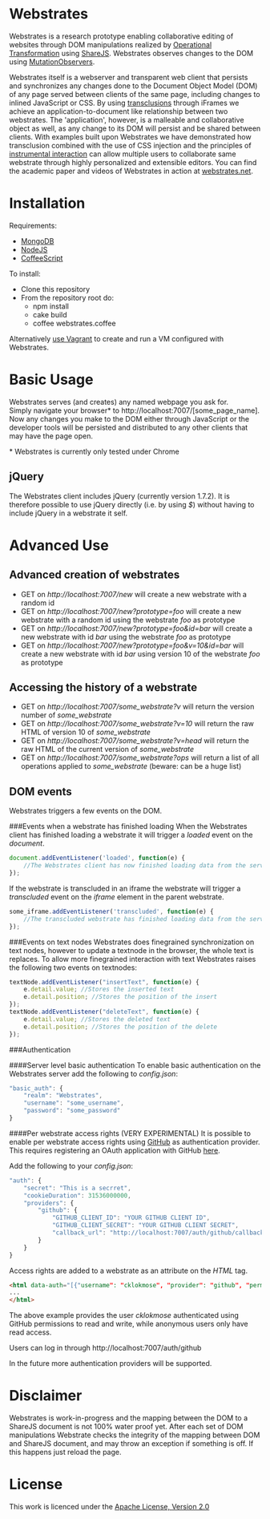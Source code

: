 Webstrates
=========

Webstrates is a research prototype enabling collaborative editing of websites through DOM manipulations realized by [Operational Transformation](http://en.wikipedia.org/wiki/Operational_transformation) using [ShareJS](https://github.com/share/ShareJS). Webstrates observes changes to the DOM using [MutationObservers](https://developer.mozilla.org/en/docs/Web/API/MutationObserver).

Webstrates itself is a webserver and transparent web client  that persists and synchronizes any changes done to the Document Object Model (DOM) of any page served between clients of the same page, including changes to inlined JavaScript or CSS. By using [transclusions](https://en.wikipedia.org/wiki/Transclusion) through iFrames we achieve an application-to-document like relationship between two webstrates. The 'application', however, is a malleable and collaborative object as well, as any change to its DOM will persist and be shared between clients. With examples built upon Webstrates we have demonstrated how transclusion combined with the use of CSS injection and the principles of [instrumental interaction](https://www.lri.fr/~mbl/INSTR/eintroduction.html) can allow multiple users to collaborate same webstrate through highly personalized and extensible editors. You can find the academic paper and videos of Webstrates in action at [webstrates.net](http://www.webstrates.net).

Installation
============
Requirements:
 * [MongoDB](http://www.mongodb.org)
 * [NodeJS](http://nodejs.org)
 * [CoffeeScript](http://coffeescript.org)

To install:
 * Clone this repository
 * From the repository root do:
    * npm install
    * cake build
    * coffee webstrates.coffee
	
Alternatively [use Vagrant](utils/vagrant) to create and run a VM configured with Webstrates.
 
Basic Usage
===========
Webstrates serves (and creates) any named webpage you ask for.<br>
Simply navigate your browser* to http://localhost:7007/[some_page_name].<br>
Now any changes you make to the DOM either through JavaScript or the developer tools will be persisted and distributed to any other clients that may have the page open.

\* Webstrates is currently only tested under Chrome

jQuery
------

The Webstrates client includes jQuery (currently version 1.7.2). It is therefore possible to use jQuery directly (i.e. by using *$*) without having to include jQuery in a webstrate it self.

Advanced Use
============

Advanced creation of webstrates
-------------------------------
 * GET on *http://localhost:7007/new* will create a new webstrate with a random id
 * GET on *http://localhost:7007/new?prototype=foo* will create a new webstrate with a random id using the webstrate *foo* as prototype
 * GET on *http://localhost:7007/new?prototype=foo&id=bar* will create a new webstrate with id *bar* using the webstrate *foo* as prototype
 * GET on *http://localhost:7007/new?prototype=foo&v=10&id=bar* will create a new webstrate with id *bar* using version 10 of the webstrate *foo* as prototype

Accessing the history of a webstrate
------------------------------------
 * GET on *http://localhost:7007/some\_webstrate?v* will return the version number of *some\_webstrate*
 * GET on *http://localhost:7007/some\_webstrate?v=10* will return the raw HTML of version 10 of *some\_webstrate*
 * GET on *http://localhost:7007/some\_webstrate?v=head* will return the raw HTML of the current version of *some\_webstrate*
 * GET on *http://localhost:7007/some\_webstrate?ops* will return a list of all operations applied to *some\_webstrate* (beware: can be a huge list)

DOM events
----------
Webstrates triggers a few events on the DOM.

###Events when a webstrate has finished loading
When the Webstrates client has finished loading a webstrate it will trigger a *loaded* event on the *document*.

```javascript
document.addEventListener('loaded', function(e) {
	//The Webstrates client has now finished loading data from the server
});
````
	
If the webstrate is transcluded in an iframe the webstrate will trigger a *transcluded* event on the *iframe* element in the parent webstrate.

```javascript
some_iframe.addEventListener('transcluded', function(e) {
	//The transcluded webstrate has finished loading data from the server
});
```

###Events on text nodes
Webstrates does finegrained synchronization on text nodes, however to update a textnode in the browser, the whole text is replaces. To allow more finegrained interaction with text Webstrates raises the following two events on textnodes: 

```javascript
textNode.addEventListener("insertText", function(e) {
	e.detail.value; //Stores the inserted text
	e.detail.position; //Stores the position of the insert
});
textNode.addEventListener("deleteText", function(e) {
	e.detail.value; //Stores the deleted text
	e.detail.position; //Stores the position of the delete
});
```
	
###Authentication

####Server level basic authentication
To enable basic authentication on the Webstrates server add the following to *config.json*:
```javascript
"basic_auth": {
	"realm": "Webstrates",
	"username": "some_username",
	"password": "some_password"
}
```
	
####Per webstrate access rights (VERY EXPERIMENTAL)
It is possible to enable per webstrate access rights using [GitHub](https://github.com) as authentication provider. 
This requires registering an OAuth application with GitHub [here](https://github.com/settings/applications/new).

Add the following to your *config.json*:

```javascript
"auth": {
	"secret": "This is a secrret",
	"cookieDuration": 31536000000,
	"providers": {
		"github": {
			"GITHUB_CLIENT_ID": "YOUR GITHUB CLIENT ID",
			"GITHUB_CLIENT_SECRET": "YOUR GITHUB CLIENT SECRET",
			"callback_url": "http://localhost:7007/auth/github/callback"
		}
	}
}
```
	
Access rights are added to a webstrate as an attribute on the *HTML* tag.

```html
<html data-auth="[{"username": "cklokmose", "provider": "github", "permissions": "rw"}, {"username": "anonymous", "provider": "", "permissions": "r"}]">
...
</html>
```

The above example provides the user *cklokmose* authenticated using GitHub permissions to read and write, while anonymous users only have read access.

Users can log in through http://localhost:7007/auth/github

In the future more authentication providers will be supported.

Disclaimer
==========
Webstrates is work-in-progress and the mapping between the DOM to a ShareJS document is not 100% water proof yet.
After each set of DOM manipulations Webstrate checks the integrity of the mapping between DOM and ShareJS document, and may throw an exception if something is off. If this happens just reload the page.

License
=======

This work is licenced under the [Apache License, Version 2.0](http://www.apache.org/licenses/LICENSE-2.0)
